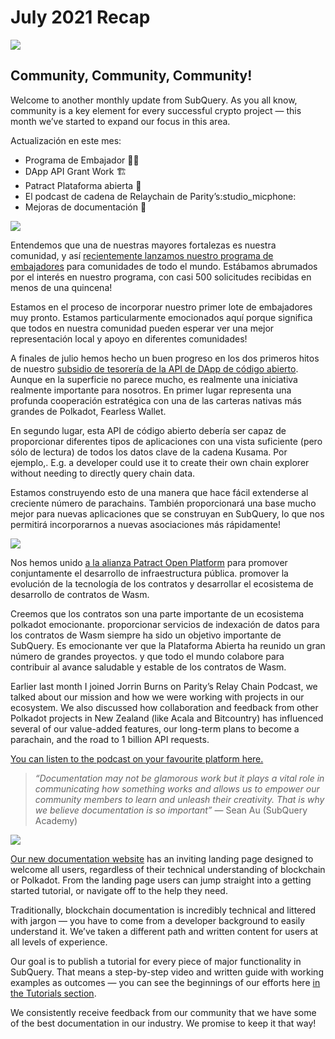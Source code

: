 # July 2021 Recap

![](https://miro.medium.com/max/1400/1*2z3_9s-SY7dAvfe6xf9IDA.png)

## Community, Community, Community!


Welcome to another monthly update from SubQuery. As you all know, community is a key element for every successful crypto project — this month we’ve started to expand our focus in this area.

Actualización en este mes:

-   Programa de Embajador 👩💼
-   DApp API Grant Work 🏗
-   Patract Plataforma abierta 🌃
-   El podcast de cadena de Relaychain de Parity’s:studio_micphone:
-   Mejoras de documentación 📑


![](https://miro.medium.com/max/1400/0*pe3Z3x1lGb_RLa5x)

Entendemos que una de nuestras mayores fortalezas es nuestra comunidad, y así [recientemente lanzamos nuestro programa de embajadores](https://subquery.medium.com/introducing-the-subquery-ambassador-program-aa82613ab804) para comunidades de todo el mundo. Estábamos abrumados por el interés en nuestro programa, con casi 500 solicitudes recibidas en menos de una quincena!

Estamos en el proceso de incorporar nuestro primer lote de embajadores muy pronto. Estamos particularmente emocionados aquí porque significa que todos en nuestra comunidad pueden esperar ver una mejor representación local y apoyo en diferentes comunidades!

A finales de julio hemos hecho un buen progreso en los dos primeros hitos de nuestro [subsidio de tesorería de la API de DApp de código abierto](https://kusama.polkassembly.io/treasury/95). Aunque en la superficie no parece mucho, es realmente una iniciativa realmente importante para nosotros. En primer lugar representa una profunda cooperación estratégica con una de las carteras nativas más grandes de Polkadot, Fearless Wallet.

En segundo lugar, esta API de código abierto debería ser capaz de proporcionar diferentes tipos de aplicaciones con una vista suficiente (pero sólo de lectura) de todos los datos clave de la cadena Kusama. Por ejemplo,. E.g. a developer could use it to create their own chain explorer without needing to directly query chain data.

Estamos construyendo esto de una manera que hace fácil extenderse al creciente número de parachains. También proporcionará una base mucho mejor para nuevas aplicaciones que se construyan en SubQuery, lo que nos permitirá incorporarnos a nuevas asociaciones más rápidamente!

![](https://miro.medium.com/max/1400/0*AhM68fyjjSp_2edZ)

Nos hemos unido [a la alianza Patract Open Platform](https://subquery.medium.com/subquery-is-joining-the-patract-open-platform-91682c748a57) para promover conjuntamente el desarrollo de infraestructura pública. promover la evolución de la tecnología de los contratos y desarrollar el ecosistema de desarrollo de contratos de Wasm.

Creemos que los contratos son una parte importante de un ecosistema polkadot emocionante. proporcionar servicios de indexación de datos para los contratos de Wasm siempre ha sido un objetivo importante de SubQuery. Es emocionante ver que la Plataforma Abierta ha reunido un gran número de grandes proyectos. y que todo el mundo colabore para contribuir al avance saludable y estable de los contratos de Wasm.

Earlier last month I joined Jorrin Burns on Parity’s Relay Chain Podcast, we talked about our mission and how we were working with projects in our ecosystem. We also discussed how collaboration and feedback from other Polkadot projects in New Zealand (like Acala and Bitcountry) has influenced several of our value-added features, our long-term plans to become a parachain, and the road to 1 billion API requests.

[You can listen to the podcast on your favourite platform here.](https://relaychain.fm/35-querying-the-worlds-data-with-subquery)

> _“Documentation may not be glamorous work but it plays a vital role in communicating how something works and allows us to empower our community members to learn and unleash their creativity. That is why we believe documentation is so important”_ — Sean Au (SubQuery Academy)

![](https://miro.medium.com/max/1200/0*tvcfXFxHc6shdmAy.gif)

[Our new documentation website](https://doc.subquery.network/) has an inviting landing page designed to welcome all users, regardless of their technical understanding of blockchain or Polkadot. From the landing page users can jump straight into a getting started tutorial, or navigate off to the help they need.

Traditionally, blockchain documentation is incredibly technical and littered with jargon — you have to come from a developer background to easily understand it. We’ve taken a different path and written content for users at all levels of experience.

Our goal is to publish a tutorial for every piece of major functionality in SubQuery. That means a step-by-step video and written guide with working examples as outcomes — you can see the beginnings of our efforts here [in the Tutorials section](https://doc.subquery.network/tutorials_examples/howto.html).

We consistently receive feedback from our community that we have some of the best documentation in our industry. We promise to keep it that way!